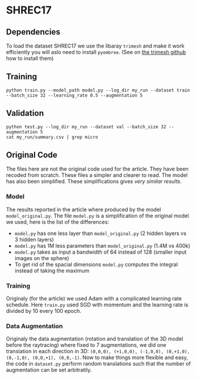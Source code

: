 # SHREC17

## Dependencies

To load the dataset SHREC17 we use the libaray `trimesh` and make it work efficiently you will aslo need to install `pyembree`.
(See on [the trimesh github](https://github.com/mikedh/trimesh#basic-installation) how to install them)

## Training
```
python train.py --model_path model.py --log_dir my_run --dataset train --batch_size 32 --learning_rate 0.5 --augmentation 5
```

## Validation
```
python test.py --log_dir my_run --dataset val --batch_size 32 --augmentation 5
cat my_run/summary.csv | grep micro
```

## Original Code
The files here are not the original code used for the article. They have been recoded from scratch.
These files a simpler and clearer to read.
The model has also been simplified.
These simplifications gives *very similar results*.

### Model
The results reported in the article where produced by the model `model_original.py`.
The file `model.py` is a simplification of the original model we used, here is the list of the differences:
- `model.py` has one less layer than `model_original.py` (2 hidden layers vs 3 hidden layers)
- `model.py` has 1M less parameters than `model_original.py` (1.4M vs 400k)
- `model.py` takes as input a bandwidth of 64 instead of 128 (smaller input images on the sphere)
- To get rid of the spacial dimensions `model.py` computes the integral instead of taking the maximum

### Training
Originaly (for the article) we used Adam with a complicated learning rate schedule.
Here `train.py` used SGD with momentum and the learning rate is divided by 10 every 100 epoch.

### Data Augmentation
Originaly the data augmentation (rotation and translation of the 3D model before the raytracing) where fixed to 7 augmentations,
we did one translation in each direction in 3D: `(0,0,0), (+1,0,0), (-1,0,0), (0,+1,0), (0,-1,0), (0,0,+1), (0,0,-1)`.
Now to make things more flexible and easy, the code in `dataset.py` perform random translations such that the number of augmentation can be set arbitratily.
